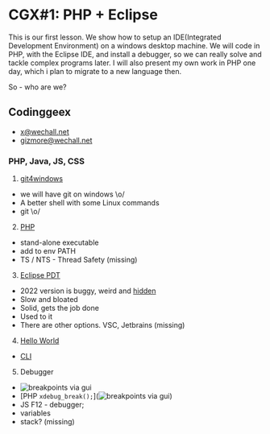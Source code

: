 # CGX#1: PHP + Eclipse

This is our first lesson.
We show how to setup an IDE(Integrated Development Environment)
on a windows desktop machine.
We will code in PHP, with the Eclipse IDE, and install a debugger,
so we can really solve and tackle complex programs later.
I will also present my own work in PHP one day,
which i plan to migrate to a new language then.

So - who are we?

## Codinggeex

 - [x@wechall.net](https://www.wechall.net/profile/x)
 - [gizmore@wechall.net](https://www.wechall.net/profile/gizmore)


### PHP, Java, JS, CSS

1) [git4windows]()
 - we will have git on windows \o/
 - A better shell with some Linux commands
 - git \o/

2) [PHP]()
 - stand-alone executable
 - add to env PATH
 - TS / NTS - Thread Safety (missing)

3) [Eclipse PDT]()
 - 2022 version is buggy, weird and [hidden]()
 - Slow and bloated
 - Solid, gets the job done
 - Used to it
 - There are other options. VSC, Jetbrains (missing)

4) [Hello World](https://87x0)
 - [CLI]()


5) Debugger
 - ![breakpoints via gui](./eclipse_breakpoint.png)
 - [PHP `xdebug_break();`](![breakpoints via gui](./breakpoint_in_code.png))
 - JS  F12 - debugger;
 - variables
 - stack? (missing)
 
 
